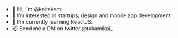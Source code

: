 - 👋 Hi, I’m @kaitakami
- 👀 I’m interested in startups, design and mobile app development.
- 🌱 I’m currently learning ReactJS.
- 📫 Send me a DM on twitter @takamikai_

<!---
kaitakami/kaitakami is a ✨ special ✨ repository because its `README.md` (this file) appears on your GitHub profile.
You can click the Preview link to take a look at your changes.
--->
